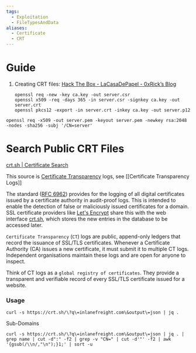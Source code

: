 ```yaml
---
tags:
  - Exploitation
  - FileTypesAndData
aliases:
  - Certificate
  - CRT
---
```


# Guide

1. Creating CRT files: 
	[Hack The Box - LaCasaDePapel - 0xRick’s Blog](https://0xrick.github.io/hack-the-box/lacasadepapel/)
	```
	openssl req -new -key ca.key -out server.csr  
	openssl x509 -req -days 365 -in server.csr -signkey ca.key -out server.crt  
	openssl pkcs12 -export -in server.crt -inkey ca.key -out server.p12
	```

```shell-session
openssl req -x509 -out server.pem -keyout server.pem -newkey rsa:2048 -nodes -sha256 -subj '/CN=server'
```


# Search Public CRT Files 

[crt.sh | Certificate Search](https://crt.sh/)

This source is [Certificate Transparency](https://en.wikipedia.org/wiki/Certificate_Transparency) logs, see [[Certificate Transparency Logs]]

The standard ([RFC 6962](https://tools.ietf.org/html/rfc6962)) provides for the logging of all digital certificates issued by a certificate authority in audit-proof logs. This is intended to enable the detection of false or maliciously issued certificates for a domain. SSL certificate providers like [Let's Encrypt](https://letsencrypt.org/) share this with the web interface [crt.sh](https://crt.sh/), which stores the new entries in the database to be accessed later.

`Certificate Transparency` (`CT`) logs are public, append-only ledgers that record the issuance of SSL/TLS certificates. Whenever a Certificate Authority (CA) issues a new certificate, it must submit it to multiple CT logs. Independent organisations maintain these logs and are open for anyone to inspect.

Think of CT logs as a `global registry of certificates`. They provide a transparent and verifiable record of every SSL/TLS certificate issued for a website. 
### Usage 

```shell-session
curl -s https://crt.sh/\?q\=inlanefreight.com\&output\=json | jq .
```

Sub-Domains 

```shell-session
curl -s https://crt.sh/\?q\=inlanefreight.com\&output\=json | jq . | grep name | cut -d":" -f2 | grep -v "CN=" | cut -d'"' -f2 | awk '{gsub(/\\n/,"\n");}1;' | sort -u
```